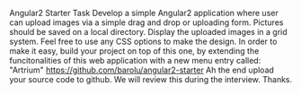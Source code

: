 Angular2 Starter Task
Develop a simple Angular2 application where user can upload images via a simple drag and
drop or uploading form.
Pictures should be saved on a local directory.
Display the uploaded images in a grid system. Feel free to use any CSS options to make the
design.
In order to make it easy, build your project on top of this one, by extending the funcitonalities of
this web application with a new menu entry called: "Artrium"
https://github.com/barolu/angular2-starter
Ah the end upload your source code to github. We will review this during the interview.
Thanks.
